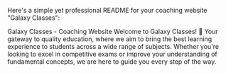 
Here's a simple yet professional README for your coaching website "Galaxy Classes":

Galaxy Classes - Coaching Website
Welcome to Galaxy Classes! 🚀
Your gateway to quality education, where we aim to bring the best learning experience to students across a wide range of subjects. Whether you're looking to excel in competitive exams or improve your understanding of fundamental concepts, we are here to guide you every step of the way.